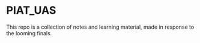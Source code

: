# PIAT_UAS

This repo is a collection of notes and learning material, made in response to the looming finals.
